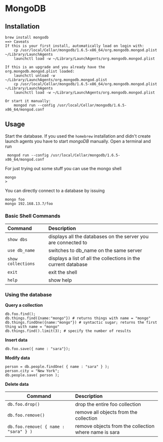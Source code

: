 # MongoDB #

## Installation ##

	brew install mongodb
	==> Caveats
	If this is your first install, automatically load on login with:
	    cp /usr/local/Cellar/mongodb/1.6.5-x86_64/org.mongodb.mongod.plist ~/Library/LaunchAgents
	    launchctl load -w ~/Library/LaunchAgents/org.mongodb.mongod.plist

	If this is an upgrade and you already have the org.mongodb.mongod.plist loaded:
	    launchctl unload -w ~/Library/LaunchAgents/org.mongodb.mongod.plist
	    cp /usr/local/Cellar/mongodb/1.6.5-x86_64/org.mongodb.mongod.plist ~/Library/LaunchAgents
	    launchctl load -w ~/Library/LaunchAgents/org.mongodb.mongod.plist

	Or start it manually:
	    mongod run --config /usr/local/Cellar/mongodb/1.6.5-x86_64/mongod.conf

## Usage ##

Start the database. If you used the `homebrew` installation and didn't create launch agents you have to start _mongoDB_ manually. Open a terminal and run

	 mongod run --config /usr/local/Cellar/mongodb/1.6.5-x86_64/mongod.conf
	
For just trying out some stuff you can use the mongo shell

	mongo 
	>
	
You can directly connect to a database by issuing

	mongo foo
	mongo 192.168.13.7/foo

### Basic Shell Commands ###

| Command | Description |
| :---- | :---- |
| `show dbs` | displays all the databases on the server you are connected to |
| `use db_name` | switches to db_name on the same server |
| `show collections` | displays a list of all the collections in the current database |
| `exit` | exit the shell |
| `help `| show help |

### Using the database ###

**Query a collection**

	db.foo.find();
	db.things.find({name:"mongo"}) # returns things with name = "mongo"
	db.things.findOne({name:"mongo"}) # syntactic sugar; returns the first thing with name = "mongo"
	db.things.find().limit(3); # specify the number of results

**Insert data**

	db.foo.save({ name : "sara"});
 
**Modify data**

	person = db.people.findOne( { name : "sara" } );
	person.city = "New York";
	db.people.save( person ); 

**Delete data**

| Command | Description |
| ------ | :---- |
| `db.foo.drop()` |	drop the entire foo collection |
| `db.foo.remove()` | remove all objects from the collection |
| `db.foo.remove( { name : "sara" } )`	|	remove objects from the collection where name is sara |